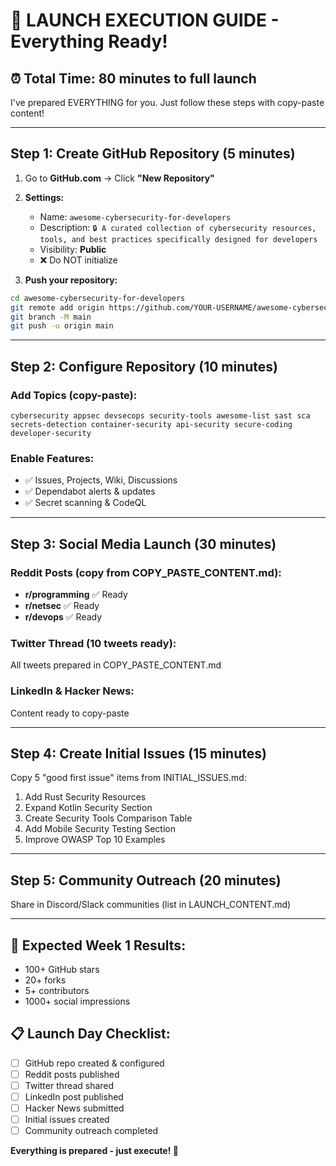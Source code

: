 # 🚀 LAUNCH EXECUTION GUIDE - Everything Ready!

## ⏰ **Total Time: 80 minutes to full launch**

I've prepared EVERYTHING for you. Just follow these steps with copy-paste content!

---

## **Step 1: Create GitHub Repository (5 minutes)**

1. Go to **GitHub.com** → Click **"New Repository"**
2. **Settings:**
   - Name: `awesome-cybersecurity-for-developers`
   - Description: `🔒 A curated collection of cybersecurity resources, tools, and best practices specifically designed for developers`
   - Visibility: **Public**
   - ❌ Do NOT initialize

3. **Push your repository:**
```bash
cd awesome-cybersecurity-for-developers
git remote add origin https://github.com/YOUR-USERNAME/awesome-cybersecurity-for-developers.git
git branch -M main
git push -u origin main
```

---

## **Step 2: Configure Repository (10 minutes)**

### **Add Topics (copy-paste):**
```
cybersecurity appsec devsecops security-tools awesome-list sast sca secrets-detection container-security api-security secure-coding developer-security
```

### **Enable Features:**
- ✅ Issues, Projects, Wiki, Discussions
- ✅ Dependabot alerts & updates
- ✅ Secret scanning & CodeQL

---

## **Step 3: Social Media Launch (30 minutes)**

### **Reddit Posts (copy from COPY_PASTE_CONTENT.md):**
- **r/programming** ✅ Ready
- **r/netsec** ✅ Ready  
- **r/devops** ✅ Ready

### **Twitter Thread (10 tweets ready):**
All tweets prepared in COPY_PASTE_CONTENT.md

### **LinkedIn & Hacker News:**
Content ready to copy-paste

---

## **Step 4: Create Initial Issues (15 minutes)**

Copy 5 "good first issue" items from INITIAL_ISSUES.md:
1. Add Rust Security Resources
2. Expand Kotlin Security Section
3. Create Security Tools Comparison Table
4. Add Mobile Security Testing Section
5. Improve OWASP Top 10 Examples

---

## **Step 5: Community Outreach (20 minutes)**

Share in Discord/Slack communities (list in LAUNCH_CONTENT.md)

---

## 🎯 **Expected Week 1 Results:**
- 100+ GitHub stars
- 20+ forks  
- 5+ contributors
- 1000+ social impressions

## 📋 **Launch Day Checklist:**
- [ ] GitHub repo created & configured
- [ ] Reddit posts published
- [ ] Twitter thread shared
- [ ] LinkedIn post published
- [ ] Hacker News submitted
- [ ] Initial issues created
- [ ] Community outreach completed

**Everything is prepared - just execute! 🚀**
